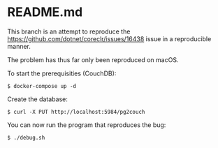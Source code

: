 # README.md

This branch is an attempt to reproduce the https://github.com/dotnet/coreclr/issues/16438 issue in a reproducible manner.

The problem has thus far only been reproduced on macOS.

To start the prerequisities (CouchDB):

```shell
$ docker-compose up -d
```

Create the database:

```shell
$ curl -X PUT http://localhost:5984/pg2couch
```

You can now run the program that reproduces the bug:

```shell
$ ./debug.sh
```

